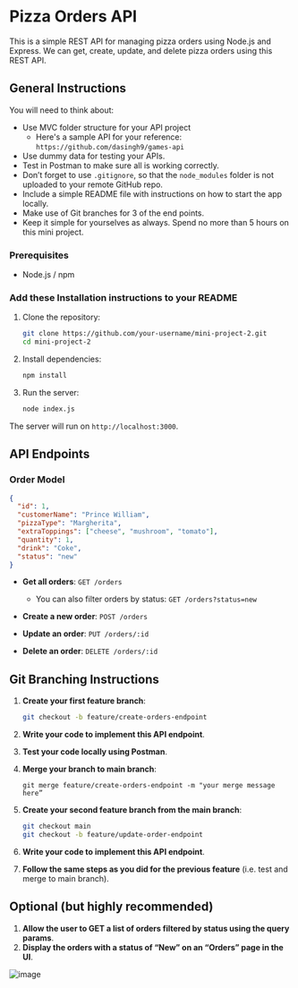 # Pizza Orders API

This is a simple REST API for managing pizza orders using Node.js and Express.
We can get, create, update, and delete pizza orders using this REST API.

## General Instructions

You will need to think about:
- Use MVC folder structure for your API project
  - Here's a sample API for your reference: ```https://github.com/dasingh9/games-api```
- Use dummy data for testing your APIs.
- Test in Postman to make sure all is working correctly.
- Don’t forget to use `.gitignore`, so that the `node_modules` folder is not uploaded to your remote GitHub repo.
- Include a simple README file with instructions on how to start the app locally.
- Make use of Git branches for 3 of the end points.
- Keep it simple for yourselves as always. Spend no more than 5 hours on this mini project.

### Prerequisites

- Node.js / npm

### Add these Installation instructions to your README

1. Clone the repository:
    ```bash
    git clone https://github.com/your-username/mini-project-2.git
    cd mini-project-2
    ```

2. Install dependencies:
    ```bash
    npm install
    ```

3. Run the server:
    ```bash
    node index.js
    ```

The server will run on `http://localhost:3000`.

## API Endpoints
### Order Model

```json
{
  "id": 1,
  "customerName": "Prince William",
  "pizzaType": "Margherita",
  "extraToppings": ["cheese", "mushroom", "tomato"],
  "quantity": 1,
  "drink": "Coke",
  "status": "new"
}
```

- **Get all orders**: `GET /orders`
  - You can also filter orders by status: `GET /orders?status=new`

- **Create a new order**: `POST /orders`
- **Update an order**: `PUT /orders/:id`
- **Delete an order**: `DELETE /orders/:id`

## Git Branching Instructions

1. **Create your first feature branch**:
    ```bash
    git checkout -b feature/create-orders-endpoint
    ```

2. **Write your code to implement this API endpoint**.
3. **Test your code locally using Postman**.
4. **Merge your branch to main branch**:
    ```git checkout main
    git merge feature/create-orders-endpoint -m "your merge message here”
    ```
5. **Create your second feature branch from the main branch**:
    ```bash
    git checkout main
    git checkout -b feature/update-order-endpoint
    ```
6. **Write your code to implement this API endpoint**.
7. **Follow the same steps as you did for the previous feature** (i.e. test and merge to main branch).

## Optional (but highly recommended)

1. **Allow the user to GET a list of orders filtered by status using the query params**.
2. **Display the orders with a status of “New” on an “Orders” page in the UI**.

![image](https://github.com/AvrilMaleham/mini-project-2-instructions/assets/112027745/8ed64537-5454-4659-8d89-3efdb50dd4b6)

